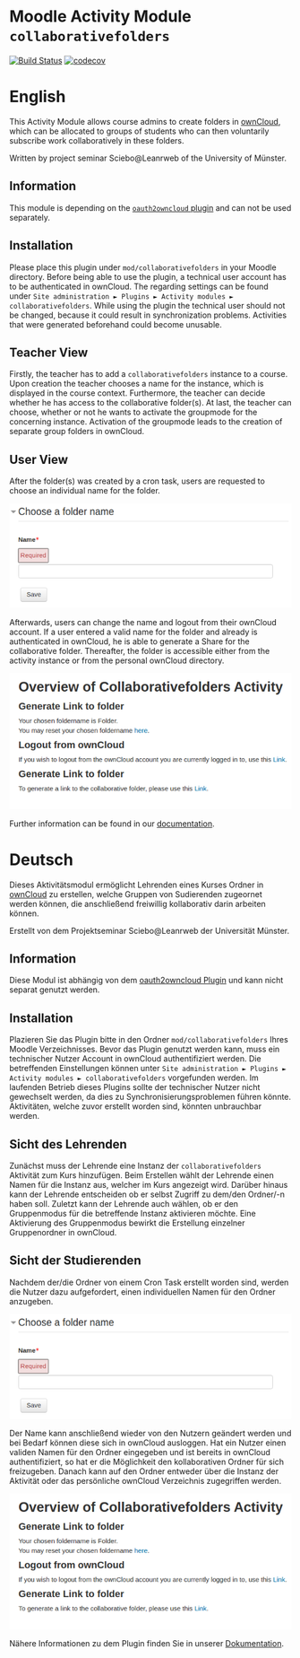 # Moodle Activity Module `collaborativefolders`

[![Build Status](https://travis-ci.org/pssl16/moodle-mod_collaborativefolders.svg?branch=master)](https://travis-ci.org/pssl16/moodle-mod_collaborativefolders)
[![codecov](https://codecov.io/gh/pssl16/moodle-mod_collaborativefolders/branch/master/graph/badge.svg)](https://codecov.io/gh/pssl16/moodle-mod_collaborativefolders)

# English

This Activity Module allows course admins to create folders in [ownCloud](https://owncloud.org/), 
which can be allocated to groups of students who can then voluntarily subscribe work collaboratively in these folders.

Written by project seminar Sciebo@Leanrweb of the University of Münster.

## Information

This module is depending on the [`oauth2owncloud` plugin](https://github.com/pssl16/moodle-tool_oauth2owncloud) and
can not be used separately.

## Installation

Please place this plugin under `mod/collaborativefolders` in your Moodle directory.
Before being able to use the plugin, a technical user account has to be authenticated in ownCloud. The regarding settings can be found under 
`Site administration ► Plugins ► Activity modules ► collaborativefolders`. 
While using the plugin the technical user should not be changed, because it could result in synchronization problems.
Activities that were generated beforehand could become unusable.

## Teacher View

Firstly, the teacher has to add a `collaborativefolders` instance to a course. 
Upon creation the teacher chooses a name for the instance, which is displayed in
the course context. Furthermore, the teacher can decide whether he has access to the collaborative folder(s).
At last, the teacher can choose, whether or not he wants to activate the groupmode for the
concerning instance. Activation of the groupmode leads to the creation of separate group folders in ownCloud.

## User View

After the folder(s) was created by a cron task, users are requested to choose an individual name for the folder.

 ![filepickerlogin](pix/GiveFolderName.png)
 
Afterwards, users can change the name and logout from their ownCloud account. 
If a user entered a valid name for the folder and already is authenticated in ownCloud,
he is able to generate a Share for the collaborative folder. Thereafter, the folder is accessible either from
the activity instance or from the personal ownCloud directory.
 
 ![filepickerlogin](pix/Overview.png)

Further information can be found in our [documentation](https://pssl16.github.io).

# Deutsch

Dieses Aktivitätsmodul ermöglicht Lehrenden eines Kurses Ordner in [ownCloud](https://owncloud.org/) zu erstellen, welche Gruppen von Sudierenden
zugeornet werden können, die anschließend freiwillig kollaborativ darin arbeiten können.

Erstellt von dem Projektseminar Sciebo@Leanrweb der Universität Münster.

## Information

Diese Modul ist abhängig von dem [oauth2owncloud Plugin](https://github.com/pssl16/moodle-tool_oauth2owncloud) und
kann nicht separat genutzt werden.

## Installation

Plazieren Sie das Plugin bitte in den Ordner `mod/collaborativefolders` Ihres Moodle Verzeichnisses.
Bevor das Plugin genutzt werden kann, muss ein technischer Nutzer Account in ownCloud authentifiziert werden. Die betreffenden Einstellungen
können unter `Site administration ► Plugins ► Activity modules ► collaborativefolders` vorgefunden werden.
Im laufenden Betrieb dieses Plugins sollte der technischer Nutzer nicht gewechselt werden, da dies zu Synchronisierungsproblemen führen könnte.
Aktivitäten, welche zuvor erstellt worden sind, könnten unbrauchbar werden.

## Sicht des Lehrenden

Zunächst muss der Lehrende eine Instanz der `collaborativefolders` Aktivität zum Kurs hinzufügen.
Beim Erstellen wählt der Lehrende einen Namen für die Instanz aus, welcher im Kurs angezeigt wird.
Darüber hinaus kann der Lehrende entscheiden ob er selbst Zugriff zu dem/den Ordner/-n haben soll.
Zuletzt kann der Lehrende auch wählen, ob er den Gruppenmodus für die betreffende Instanz aktivieren möchte.
Eine Aktivierung des Gruppenmodus bewirkt die Erstellung einzelner Gruppenordner in ownCloud.

## Sicht der Studierenden

Nachdem der/die Ordner von einem Cron Task erstellt worden sind, werden die Nutzer dazu aufgefordert, 
einen individuellen Namen für den Ordner anzugeben.

 ![filepickerlogin](pix/GiveFolderName.png)
 
Der Name kann anschließend wieder von den Nutzern geändert werden und bei Bedarf können diese sich in ownCloud ausloggen.
Hat ein Nutzer einen validen Namen für den Ordner eingegeben und ist bereits in ownCloud authentifiziert,
so hat er die Möglichkeit den kollaborativen Ordner für sich freizugeben. Danach kann auf den Ordner entweder
über die Instanz der Aktivität oder das persönliche ownCloud Verzeichnis zugegriffen werden.
 
 ![filepickerlogin](pix/Overview.png)

Nähere Informationen zu dem Plugin finden Sie in unserer [Dokumentation](https://pssl16.github.io).